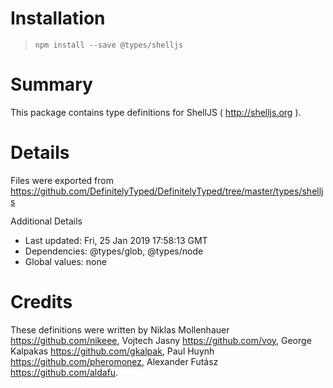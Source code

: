 # Installation
> `npm install --save @types/shelljs`

# Summary
This package contains type definitions for ShellJS ( http://shelljs.org ).

# Details
Files were exported from https://github.com/DefinitelyTyped/DefinitelyTyped/tree/master/types/shelljs

Additional Details
 * Last updated: Fri, 25 Jan 2019 17:58:13 GMT
 * Dependencies: @types/glob, @types/node
 * Global values: none

# Credits
These definitions were written by Niklas Mollenhauer <https://github.com/nikeee>, Vojtech Jasny <https://github.com/voy>, George Kalpakas <https://github.com/gkalpak>, Paul Huynh <https://github.com/pheromonez>, Alexander Futász <https://github.com/aldafu>.
